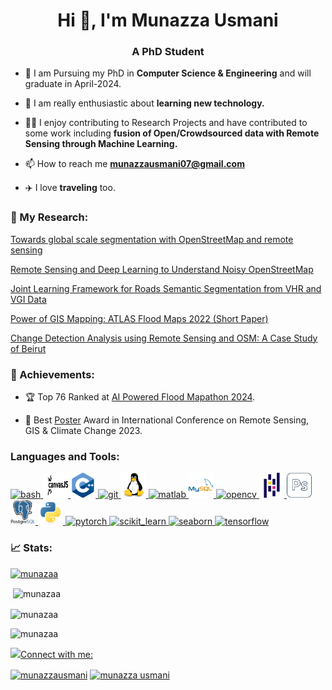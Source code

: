 <h1 align="center">Hi 👋, I'm Munazza Usmani</h1>
<h3 align="center">A PhD Student</h3>

- 🔭 I am Pursuing my PhD in **Computer Science & Engineering**  and will graduate in April-2024.

- 🌱 I am really enthusiastic about **learning new technology.**

- 👨‍💻 I enjoy contributing to Research Projects and have contributed to some work including **fusion of Open/Crowdsourced data with Remote Sensing through Machine Learning.**

- 📫 How to reach me **munazzausmani07@gmail.com**

- ✈️ I love **traveling** too.


<h3 align="left"> 📝 My Research:</h3>

<a href="https://www.sciencedirect.com/science/article/pii/S2667393223000029">Towards global scale segmentation with OpenStreetMap and remote sensing</a>

<a href="https://www.mdpi.com/2072-4292/15/18/4639">Remote Sensing and Deep Learning to Understand Noisy OpenStreetMap</a>

<a href="https://ieeexplore.ieee.org/abstract/document/10282859">Joint Learning Framework for Roads Semantic Segmentation from VHR and VGI Data</a>

<a href="https://drops.dagstuhl.de/entities/document/10.4230/LIPIcs.GIScience.2023.75">Power of GIS Mapping: ATLAS Flood Maps 2022 (Short Paper)</a>

<a href="https://files.osmfoundation.org/s/qgHCPFBW8qc4rye">Change Detection Analysis using Remote Sensing and OSM: A Case Study of Beirut</a>

<h3 align="left"> 🏅 Achievements:</h3>
 

- 🏆 Top 76 Ranked at <a href="https://www.researchgate.net/publication/369559101_Geospatial_Technology_for_Flood_Disaster_Mapping_Nigeria-2022_Flood">AI Powered Flood Mapathon 2024</a>.

- &#128220; Best <a href="https://www.researchgate.net/publication/369559101_Geospatial_Technology_for_Flood_Disaster_Mapping_Nigeria-2022_Flood(https://www.grss-ieee.org/community/technical-committees/ai-powered-flood-mapathon/)">Poster</a> Award in International Conference on Remote Sensing, GIS & Climate Change 2023.


<h3 align="left">Languages and Tools:</h3>
<p align="left"> <a href="https://www.gnu.org/software/bash/" target="_blank" rel="noreferrer"> <img src="https://www.vectorlogo.zone/logos/gnu_bash/gnu_bash-icon.svg" alt="bash" width="40" height="40"/> </a> <a href="https://canvasjs.com" target="_blank" rel="noreferrer"> <img src="https://raw.githubusercontent.com/Hardik0307/Hardik0307/master/assets/canvasjs-charts.svg" alt="canvasjs" width="40" height="40"/> </a> <a href="https://www.w3schools.com/cpp/" target="_blank" rel="noreferrer"> <img src="https://raw.githubusercontent.com/devicons/devicon/master/icons/cplusplus/cplusplus-original.svg" alt="cplusplus" width="40" height="40"/> </a> <a href="https://git-scm.com/" target="_blank" rel="noreferrer"> <img src="https://www.vectorlogo.zone/logos/git-scm/git-scm-icon.svg" alt="git" width="40" height="40"/> </a> <a href="https://www.linux.org/" target="_blank" rel="noreferrer"> <img src="https://raw.githubusercontent.com/devicons/devicon/master/icons/linux/linux-original.svg" alt="linux" width="40" height="40"/> </a> <a href="https://www.mathworks.com/" target="_blank" rel="noreferrer"> <img src="https://upload.wikimedia.org/wikipedia/commons/2/21/Matlab_Logo.png" alt="matlab" width="40" height="40"/> </a> <a href="https://www.mysql.com/" target="_blank" rel="noreferrer"> <img src="https://raw.githubusercontent.com/devicons/devicon/master/icons/mysql/mysql-original-wordmark.svg" alt="mysql" width="40" height="40"/> </a> <a href="https://opencv.org/" target="_blank" rel="noreferrer"> <img src="https://www.vectorlogo.zone/logos/opencv/opencv-icon.svg" alt="opencv" width="40" height="40"/> </a> <a href="https://pandas.pydata.org/" target="_blank" rel="noreferrer"> <img src="https://raw.githubusercontent.com/devicons/devicon/2ae2a900d2f041da66e950e4d48052658d850630/icons/pandas/pandas-original.svg" alt="pandas" width="40" height="40"/> </a> <a href="https://www.photoshop.com/en" target="_blank" rel="noreferrer"> <img src="https://raw.githubusercontent.com/devicons/devicon/master/icons/photoshop/photoshop-line.svg" alt="photoshop" width="40" height="40"/> </a> <a href="https://www.postgresql.org" target="_blank" rel="noreferrer"> <img src="https://raw.githubusercontent.com/devicons/devicon/master/icons/postgresql/postgresql-original-wordmark.svg" alt="postgresql" width="40" height="40"/> </a> <a href="https://www.python.org" target="_blank" rel="noreferrer"> <img src="https://raw.githubusercontent.com/devicons/devicon/master/icons/python/python-original.svg" alt="python" width="40" height="40"/> </a> <a href="https://pytorch.org/" target="_blank" rel="noreferrer"> <img src="https://www.vectorlogo.zone/logos/pytorch/pytorch-icon.svg" alt="pytorch" width="40" height="40"/> </a> <a href="https://scikit-learn.org/" target="_blank" rel="noreferrer"> <img src="https://upload.wikimedia.org/wikipedia/commons/0/05/Scikit_learn_logo_small.svg" alt="scikit_learn" width="40" height="40"/> </a> <a href="https://seaborn.pydata.org/" target="_blank" rel="noreferrer"> <img src="https://seaborn.pydata.org/_images/logo-mark-lightbg.svg" alt="seaborn" width="40" height="40"/> </a> <a href="https://www.tensorflow.org" target="_blank" rel="noreferrer"> <img src="https://www.vectorlogo.zone/logos/tensorflow/tensorflow-icon.svg" alt="tensorflow" width="40" height="40"/> </a> </p>

<h3 align="left"> 📈 Stats:</h3>


<p align="left"> <a href="https://github.com/ryo-ma/github-profile-trophy"><img src="https://github-profile-trophy.vercel.app/?username=munazaa" alt="munazaa" /></a> </p>

<p>&nbsp;<img align="center" src="https://github-readme-stats.vercel.app/api?username=munazaa&show_icons=true&locale=en" alt="munazaa" /></p>

<p><img align="center" src="https://github-readme-streak-stats.herokuapp.com/?user=munazaa&" alt="munazaa" /></p>
<p align="left"> <img src="https://komarev.com/ghpvc/?username=munazaa&label=Profile%20views&color=0e75b6&style=flat" alt="munazaa" /> </p>
<p align="left"> <a href="https://twitter.com/munazzausmani" target="blank"><img src="https://img.shields.io/twitter/follow/munazzausmani?logo=twitter&style=for-the-

<h3 align="left">Connect with me:</h3>
<p align="left">
<a href="https://twitter.com/munazzausmani" target="blank"><img align="center" src="https://raw.githubusercontent.com/rahuldkjain/github-profile-readme-generator/master/src/images/icons/Social/twitter.svg" alt="munazzausmani" height="30" width="40" /></a>
<a href="https://linkedin.com/in/munazza usmani" target="blank"><img align="center" src="https://raw.githubusercontent.com/rahuldkjain/github-profile-readme-generator/master/src/images/icons/Social/linked-in-alt.svg" alt="munazza usmani" height="30" width="40" /></a>
</p>

